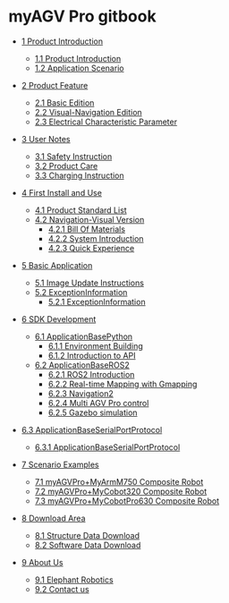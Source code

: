 # myAGV Pro gitbook

- [1 Product Introduction](1-ProductIntroduction/1.1-ProductIntroduction.md)

  - [1.1 Product Introduction](1-ProductIntroduction/1.1-ProductIntroduction.md)
  - [1.2 Application Scenario](1-ProductIntroduction/1.2-ApplicationScenarios.md)


- [2 Product Feature](2-ProductFeature/README.md)

  - [2.1 Basic Edition](2-ProductFeature/2.1-BasicEdition.md)
  - [2.2 Visual-Navigation Edition](2-ProductFeature/2.2-VisualNavigationEdition.md)
  - [2.3 Electrical Characteristic Parameter](2-ProductFeature/2.3-StructuralDrawing.md)

- [3 User Notes](3-UserNotes/README.md)

  - [3.1 Safety Instruction](3-UserNotes/3.1-SafetyInstruction.md)
  - [3.2 Product Care](3-UserNotes/3.2-TransportandStorage.md)
  - [3.3 Charging Instruction](3-UserNotes/3.3-MaintenanceandCare.md)

- [4 First Install and Use](4-FirstInstallAndUse/README.md)

  - [4.1 Product Standard List](4-FirstInstallAndUse/4.1-ProductStandardList.md)
  - [4.2 Navigation-Visual Version]()
    - [4.2.1 Bill Of Materials](4-FirstInstallAndUse/4.2.1-BillOfMaterials.md)
    - [4.2.2 System Introduction](4-FirstInstallAndUse/4.2.2-SystemIntroduction.md)
    - [4.2.3 Quick Experience](4-FirstInstallAndUse/4.2.3-QuickExperience.md)

- [5 Basic Application](5-BasicApplication/README.md)

  - [5.1 Image Update Instructions](5-BasicApplication/5.4-ImageUpdateUse/README.md)
  - [5.2 ExceptionInformation]()
    - [5.2.1 ExceptionInformation](5-BasicApplication/5.5-ExceptionInformation/5.5.1-ExceptionInformation.md)
    
- [6 SDK Development](6-SDKDevelopment/README.md)

  - [6.1 ApplicationBasePython](6-SDKDevelopment/6.1-ApplicationBasePython/README.md)
    - [6.1.1 Environment Building](6-SDKDevelopment/6.1-ApplicationBasePython/6.1.1-download.md)
    - [6.1.2 Introduction to API](6-SDKDevelopment/6.1-ApplicationBasePython/6.1.2-API.md)
  - [6.2 ApplicationBaseROS2]()
    - [6.2.1 ROS2 Introduction](6-SDKDevelopment/6.2-ApplicationBaseROS2/6.2.1-ROS2_Introduction.md)
    - [6.2.2 Real-time Mapping with Gmapping](6-SDKDevelopment/6.2-ApplicationBaseROS2/6.2.2-Real-time_Mapping_with_Gmapping.md)
    - [6.2.3 Navigation2](6-SDKDevelopment/6.2-ApplicationBaseROS2/6.2.3-Navigation2.md)
    - [6.2.4 Multi AGV Pro control](6-SDKDevelopment/6.2-ApplicationBaseROS2/6.2.4-multi_control.md)
    - [6.2.5 Gazebo simulation](6-SDKDevelopment/6.2-ApplicationBaseROS2/6.2.5-Gazebo.md)
    
- [6.3 ApplicationBaseSerialPortProtocol]()
    - [6.3.1 ApplicationBaseSerialPortProtocol](6-SDKDevelopment/6.3-ApplicationBaseSerialPortProtocol/6.3.1-Protocol_Introduction.md)

- [7 Scenario Examples]()
  - [7.1 myAGVPro+MyArmM750 Composite Robot](7-ExamplesRobotsUsing/7.1-MyArmM750.md)
  - [7.2 myAGVPro+MyCobot320 Composite Robot](7-ExamplesRobotsUsing/7.2-MyCobot320.md)
  - [7.3 myAGVPro+MyCobotPro630 Composite Robot](7-ExamplesRobotsUsing/7.3-MyCobotPro630.md)
  
- [8 Download Area]()
  - [8.1 Structure Data Download](8-FilesDownload/8.1-StructuralDataDownload.md)
  - [8.2 Software Data Download](8-FilesDownload/8.2-SoftwareDataDownload.md)
  
- [9 About Us](9-AboutUs/README.md)
  - [9.1 Elephant Robotics](9-AboutUs/9.1_company.md)
  - [9.2 Contact us](9-AboutUs/9.2_contact.md)
